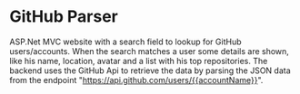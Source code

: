 # GitHub Parser
ASP.Net MVC website with a search field to lookup for GitHub users/accounts. 
When the search matches a user some details are shown, like his name, location, avatar and a list with his top repositories.
The backend uses the GitHub Api to retrieve the data by parsing the JSON data from the endpoint "https://api.github.com/users/{{accountName}}".
